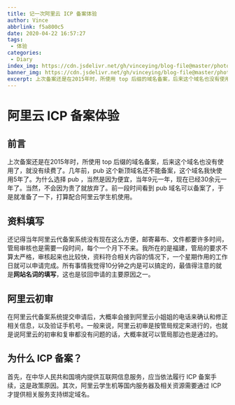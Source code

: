 ```yaml
---
title: 记一次阿里云 ICP 备案体验
author: Vince
abbrlink: f5a800c5
date: 2020-04-22 16:57:27
tags:
 - 体验
categories:
 - Diary
index_img: https://cdn.jsdelivr.net/gh/vinceying/blog-file@master/photo/f5a800c5.jpg
banner_img: https://cdn.jsdelivr.net/gh/vinceying/blog-file@master/photo/f5a800c5.jpg
excerpt: 上次备案还是在2015年时，所使用 top 后缀的域名备案，后来这个域名也没有使用了，就没有续费了。几年前，pub 这个新顶域名还不能备案，这个域名我快使用5年了。
---
```


# 阿里云 ICP 备案体验

## 前言

上次备案还是在2015年时，所使用 top 后缀的域名备案，后来这个域名也没有使用了，就没有续费了。几年前，pub 这个新顶域名还不能备案，这个域名我快使用5年了。为什么选择 pub ，当然是因为便宜，当年9元一年，现在已经30余元一年了。当然，不会因为贵了就放弃了。前一段时间看到 pub 域名可以备案了，于是就准备了一下，打算配合阿里云学生机使用。

## 资料填写

还记得当年阿里云代备案系统没有现在这么方便，邮寄幕布、文件都要许多时间，管局审核也是需要一段时间，每个一个月下不来。我所在的是福建，管局的要求不算太严格，审核起来也比较快，资料符合相关内容的情况下，一个星期作用的工作日就可以申请完成。所有事情我觉得10分钟之内是可以搞定的，最值得注意的就是**网站名词的填写**，这也是驳回申请的主要原因之一。

## 阿里云初审

在阿里云代备案系统提交申请后，大概率会接到阿里云小姐姐的电话来确认和修正相关信息，以及验证手机号。一般来说，阿里云初审是按管局规定来进行的，也就是说阿里云的初审和复审都没有问题的话，大概率就可以管局那边也是通过的。

## 为什么 ICP 备案？

首先，在中华人民共和国境内提供互联网信息服务，应当依法履行 ICP 备案手续，这是政策原因。其次，阿里云学生机等国内服务器及相关资源需要通过 ICP 才提供相关服务支持绑定域名。